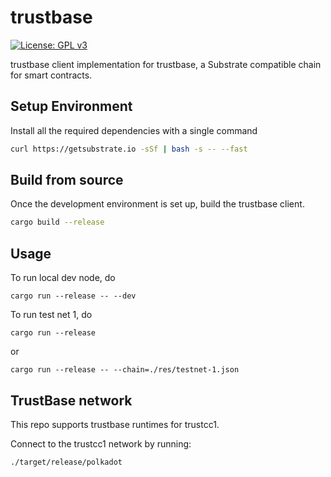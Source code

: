 # trustbase

[![License: GPL v3](https://img.shields.io/badge/License-GPLv3-blue.svg)](https://www.gnu.org/licenses/gpl-3.0)

trustbase client implementation for trustbase, a Substrate compatible chain for smart contracts.

## Setup Environment

Install all the required dependencies with a single command

```bash
curl https://getsubstrate.io -sSf | bash -s -- --fast
```

## Build from source

Once the development environment is set up, build the trustbase client.

```bash
cargo build --release
```

## Usage

To run local dev node, do

```
cargo run --release -- --dev
```

To run test net 1, do

```
cargo run --release
```

or

```
cargo run --release -- --chain=./res/testnet-1.json
```

## TrustBase network

This repo supports trustbase runtimes for trustcc1.

Connect to the trustcc1 network by running:

```bash
./target/release/polkadot
```
